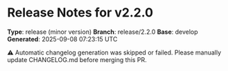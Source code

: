 # Release Notes for v2.2.0

**Type**: release (minor version)
**Branch**: release/2.2.0
**Base**: develop
**Generated**: 2025-09-08 07:23:15 UTC

⚠️ Automatic changelog generation was skipped or failed.
Please manually update CHANGELOG.md before merging this PR.
